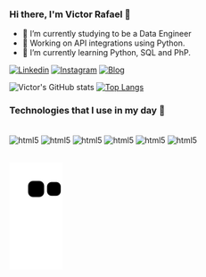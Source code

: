 ### Hi there, I'm Victor Rafael 👋
- 🌱 I’m currently studying to be a Data Engineer
- 🔭 Working on API integrations using Python.
- 📖 I’m currently learning Python, SQL and PhP.

[![Linkedin](https://img.shields.io/badge/-LinkedIn-%230077B5?style=for-the-badge&logo=linkedin&logoColor=white)](https://www.linkedin.com/in/victor-rafael-vaz/)
[![Instagram](https://img.shields.io/badge/-Instagram-%23E4405F?style=for-the-badge&logo=instagram&logoColor=white)](https://instagram.com/victorcodes.tech)
[![Blog](https://img.shields.io/website?label=VictorCodes.tech&style=for-the-badge&url=https://victorcodes.tech)](https://victorcodes.tech)


![Victor's GitHub stats](https://github-readme-stats.vercel.app/api?username=victorvadl&show_icons=true&theme=dracula&include_all_commits=true&count_private=true)
[![Top Langs](https://github-readme-stats.vercel.app/api/top-langs/?username=victorvadl&langs_count=4&theme=dracula)](https://github.com/victorvadl)
<!--- If you want to use a compact Top Langs visual, you should use &layout=compact -->


### Technologies that I use in my day 💾

<div style ="display: inline_block"><br/>
    <img align="center" alt="html5" src="https://img.shields.io/badge/Python-3776AB?style=for-the-badge&logo=python&logoColor=white">
    <img align="center" alt="html5" src="https://img.shields.io/badge/PostgreSQL-316192?style=for-the-badge&logo=postgresql&logoColor=white">
    <img align="center" alt="html5" src="https://img.shields.io/badge/Amazon_AWS-232F3E?style=for-the-badge&logo=amazon-aws&logoColor=white">
    <img align="center" alt="html5" src="https://img.shields.io/badge/PHP-777BB4?style=for-the-badge&logo=php&logoColor=white">
    <img align="center" alt="html5" src="https://img.shields.io/badge/HTML5-E34F26?style=for-the-badge&logo=html5&logoColor=white">
    <img align="center" alt="html5" src="https://img.shields.io/badge/CSS3-1572B6?style=for-the-badge&logo=css3&logoColor=white">

    
</div><br/>

![Snake animation](https://github.com/victorvadl/victorvadl/blob/output/github-contribution-grid-snake.svg)
